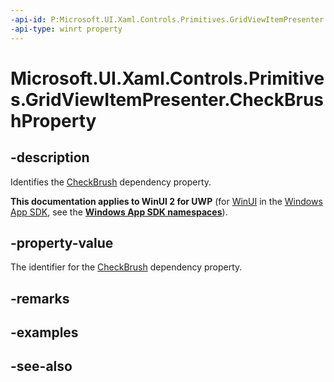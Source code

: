 ```yaml
---
-api-id: P:Microsoft.UI.Xaml.Controls.Primitives.GridViewItemPresenter.CheckBrushProperty
-api-type: winrt property
---
```


<!-- Property syntax
public Windows.UI.Xaml.DependencyProperty CheckBrushProperty { get; }
-->

# Microsoft.UI.Xaml.Controls.Primitives.GridViewItemPresenter.CheckBrushProperty

## -description
Identifies the [CheckBrush](gridviewitempresenter_checkbrush.md) dependency property.

**This documentation applies to WinUI 2 for UWP** (for [WinUI](/windows/apps/winui/winui3/) in the [Windows App SDK](/windows/apps/windows-app-sdk/), see the **[Windows App SDK namespaces](/windows/windows-app-sdk/api/winrt/)**).

## -property-value
The identifier for the [CheckBrush](gridviewitempresenter_checkbrush.md) dependency property.

## -remarks

## -examples

## -see-also
